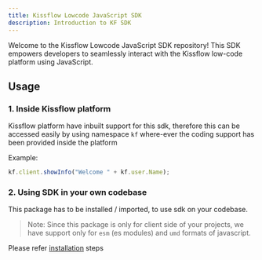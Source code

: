 ```yaml
---
title: Kissflow Lowcode JavaScript SDK
description: Introduction to KF SDK
---
```


Welcome to the Kissflow Lowcode JavaScript SDK repository! This SDK empowers
developers to seamlessly interact with the Kissflow low-code platform using
JavaScript.

## Usage

### 1. Inside Kissflow platform

Kissflow platform have inbuilt support for this sdk, therefore this can be
accessed easily by using namespace `kf` where-ever the coding support has been
provided inside the platform

Example:

```js
kf.client.showInfo("Welcome " + kf.user.Name);
```

### 2. Using SDK in your own codebase

This package has to be installed / imported, to use sdk on your codebase.

> Note: Since this package is only for client side of your projects, we have
> support only for `esm` (es modules) and `umd` formats of javascript.

Please refer [installation](/lcnc-sdk-js/getting-started/installation/) steps
